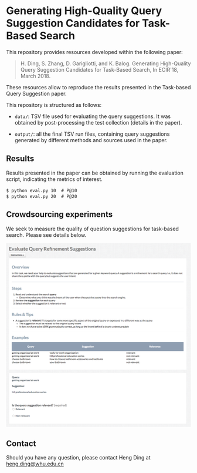 # Generating High-Quality Query Suggestion Candidates for Task-Based Search

This repository provides resources developed within the following paper:

> H. Ding, S. Zhang, D. Garigliotti, and K. Balog. Generating High-Quality Query Suggestion Candidates for Task-Based Search, In ECIR'18, March 2018.

These resources allow to reproduce the results presented in the Task-based Query Suggestion paper.

This repository is structured as follows:

- `data/`: TSV file used for evaluating the query suggestions. It was obtained by post-processing the test collection (details in the paper).

- `output/`: all the final TSV run files, containing query suggestions generated by different methods and sources used in the paper.


## Results

Results presented in the paper can be obtained by running the evaluation script, indicating the metrics of interest.

```
$ python eval.py 10  # P@10
$ python eval.py 20  # P@20
```

## Crowdsourcing experiments

We seek to measure the quality of question suggestions for task-based search. Please see details below.

![Experiment Layout](https://github.com/iai-group/ecir2018-neuqs/blob/master/images/exp_layout.png)


## Contact

Should you have any question, please contact Heng Ding at heng.ding@whu.edu.cn
